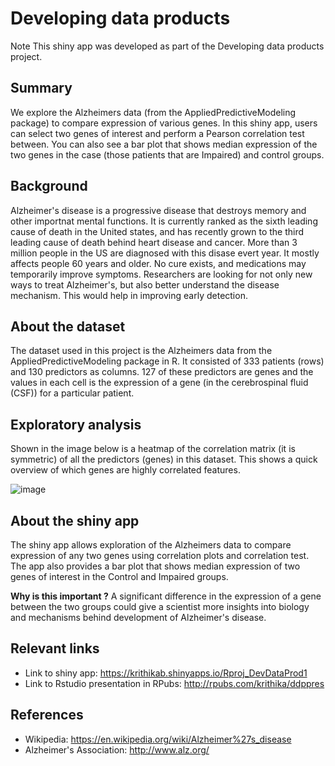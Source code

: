 # Developing data products 

Note This shiny app was developed as part of the Developing data products project.

## Summary
We explore the Alzheimers data (from the AppliedPredictiveModeling package) to compare expression of various genes. 
In this shiny app, users can select two genes of interest and perform a Pearson correlation test between. You can also see a bar plot that shows median expression of the two genes in the case (those patients that are Impaired) and control groups.

## Background
Alzheimer's disease is a progressive disease that destroys memory and other importnat mental functions. It is currently ranked as the sixth leading cause of death in the United states, and has recently grown to the third leading cause of death behind heart disease and cancer. More than 3 million people in the US are diagnosed with this disase evert year. It mostly affects people 60 years and older. No cure exists, and medications may temporarily improve symptoms. Researchers are looking for not only new ways to treat Alzheimer's, but also better understand the disease mechanism. This would help in improving early detection.

## About the dataset
The dataset used in this project is the Alzheimers data from the AppliedPredictiveModeling package in R. It consisted of 333 patients (rows) and 130 predictors as columns. 127 of these predictors are genes and the values in each cell is the expression of a gene (in the cerebrospinal fluid (CSF)) for a particular patient.

## Exploratory analysis
Shown in the image below is a heatmap of the correlation matrix (it is symmetric) of all the predictors (genes) in this dataset. This shows a quick overview of which genes are highly correlated features.

![image](https://github.com/Krithika-Bhuvan/Develop-Data-Products-Shiny/assets/1800604/dab5172e-833b-4082-af66-8b07d0a5d09c)

## About the shiny app
The shiny app allows exploration of the Alzheimers data to compare expression of any two genes using correlation plots and correlation test.
The app also provides a bar plot that shows median expression of two genes of interest in the Control and Impaired groups.

**Why is this important ?** 
A significant difference in the expression of a gene between the two groups could give a scientist more insights into biology and mechanisms behind development of Alzheimer's disease.

## Relevant links
* Link to shiny app: https://krithikab.shinyapps.io/Rproj_DevDataProd1
* Link to Rstudio presentation in RPubs: http://rpubs.com/krithika/ddppres

## References
* Wikipedia: https://en.wikipedia.org/wiki/Alzheimer%27s_disease
* Alzheimer's Association: http://www.alz.org/

